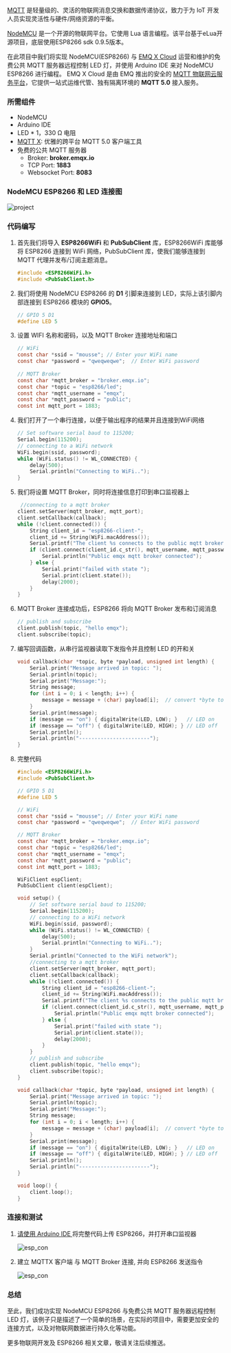 


[MQTT](https://zh.wikipedia.org/zh-hans/MQTT) 是轻量级的、灵活的物联网消息交换和数据传递协议，致力于为 IoT 开发人员实现灵活性与硬件/网络资源的平衡。

[NodeMCU](https://www.nodemcu.com/) 是一个开源的物联网平台。它使用 Lua 语言编程。该平台基于eLua开源项目，底层使用ESP8266 sdk 0.9.5版本。

在此项目中我们将实现 NodeMCU(ESP8266) 与 [EMQ X Cloud](https://www.emqx.com/zh/cloud) 运营和维护的免费公共 MQTT 服务器远程控制 LED 灯，并使用 Arduino IDE 来对 NodeMCU ESP8266 进行编程。 EMQ X Cloud 是由 EMQ 推出的安全的 [MQTT 物联网云服务平台](https://www.emqx.com/zh/cloud)，它提供一站式运维代管、独有隔离环境的 **MQTT 5.0** 接入服务。




### 所需组件

* NodeMCU
* Arduino IDE
* LED * 1，330 Ω 电阻
* [MQTT X](<https://mqttx.app/>):  优雅的跨平台 MQTT 5.0 客户端工具
* 免费的公共 MQTT 服务器
  - Broker:  **broker.emqx.io**
  - TCP Port:  **1883**
  - Websocket Port:  **8083**



### NodeMCU ESP8266 和 LED 连接图

![project](https://static.emqx.net/images/esp8266_control_led.png)



### 代码编写

1. 首先我们将导入 **ESP8266WiFi** 和 **PubSubClient** 库，ESP8266WiFi 库能够将 ESP8266 连接到 WiFi 网络，PubSubClient 库，使我们能够连接到 MQTT 代理并发布/订阅主题消息。

   ```c
   #include <ESP8266WiFi.h>
   #include <PubSubClient.h>
   ```

2. 我们将使用 NodeMCU ESP8266 的 **D1** 引脚来连接到 LED，实际上该引脚内部连接到 ESP8266 模块的 **GPIO5**。

   ```c
   // GPIO 5 D1
   #define LED 5
   ```

3. 设置 WIFI 名称和密码，以及 MQTT Broker 连接地址和端口

   ```c
   // WiFi
   const char *ssid = "mousse"; // Enter your WiFi name
   const char *password = "qweqweqwe";  // Enter WiFi password
    
   // MQTT Broker
   const char *mqtt_broker = "broker.emqx.io";
   const char *topic = "esp8266/led";
   const char *mqtt_username = "emqx";
   const char *mqtt_password = "public";
   const int mqtt_port = 1883;
   ```

4. 我们打开了一个串行连接，以便于输出程序的结果并且连接到WiFi网络

   ```c
   // Set software serial baud to 115200;
   Serial.begin(115200);
   // connecting to a WiFi network
   WiFi.begin(ssid, password);
   while (WiFi.status() != WL_CONNECTED) {
       delay(500);
       Serial.println("Connecting to WiFi..");
   }
   ```

5. 我们将设置 MQTT Broker，同时将连接信息打印到串口监视器上

   ```c
    //connecting to a mqtt broker
   client.setServer(mqtt_broker, mqtt_port);
   client.setCallback(callback);
   while (!client.connected()) {
       String client_id = "esp8266-client-";
       client_id += String(WiFi.macAddress());
       Serial.printf("The client %s connects to the public mqtt broker\n", client_id.c_str());
       if (client.connect(client_id.c_str(), mqtt_username, mqtt_password)) {
           Serial.println("Public emqx mqtt broker connected");
       } else {
           Serial.print("failed with state ");
           Serial.print(client.state());
           delay(2000);
       }
   }
   ```

6. MQTT Broker 连接成功后，ESP8266 将向 MQTT Broker 发布和订阅消息

   ```c
   // publish and subscribe
   client.publish(topic, "hello emqx");
   client.subscribe(topic);
   ```

7. 编写回调函数，从串行监视器读取下发指令并且控制 LED 的开和关

   ```c
   void callback(char *topic, byte *payload, unsigned int length) {
       Serial.print("Message arrived in topic: ");
       Serial.println(topic);
       Serial.print("Message:");
       String message;
       for (int i = 0; i < length; i++) {
           message = message + (char) payload[i];  // convert *byte to string
       }
       Serial.print(message);
       if (message == "on") { digitalWrite(LED, LOW); }   // LED on
       if (message == "off") { digitalWrite(LED, HIGH); } // LED off
       Serial.println();
       Serial.println("-----------------------");
   }
   ```

8. 完整代码

   ```c
   #include <ESP8266WiFi.h>
   #include <PubSubClient.h>
   
   // GPIO 5 D1
   #define LED 5
   
   // WiFi
   const char *ssid = "mousse"; // Enter your WiFi name
   const char *password = "qweqweqwe";  // Enter WiFi password
   
   // MQTT Broker
   const char *mqtt_broker = "broker.emqx.io";
   const char *topic = "esp8266/led";
   const char *mqtt_username = "emqx";
   const char *mqtt_password = "public";
   const int mqtt_port = 1883;
   
   WiFiClient espClient;
   PubSubClient client(espClient);
   
   void setup() {
       // Set software serial baud to 115200;
       Serial.begin(115200);
       // connecting to a WiFi network
       WiFi.begin(ssid, password);
       while (WiFi.status() != WL_CONNECTED) {
           delay(500);
           Serial.println("Connecting to WiFi..");
       }
       Serial.println("Connected to the WiFi network");
       //connecting to a mqtt broker
       client.setServer(mqtt_broker, mqtt_port);
       client.setCallback(callback);
       while (!client.connected()) {
           String client_id = "esp8266-client-";
           client_id += String(WiFi.macAddress());
           Serial.printf("The client %s connects to the public mqtt broker\n", client_id.c_str());
           if (client.connect(client_id.c_str(), mqtt_username, mqtt_password)) {
               Serial.println("Public emqx mqtt broker connected");
           } else {
               Serial.print("failed with state ");
               Serial.print(client.state());
               delay(2000);
           }
       }
       // publish and subscribe
       client.publish(topic, "hello emqx");
       client.subscribe(topic);
   }
   
   void callback(char *topic, byte *payload, unsigned int length) {
       Serial.print("Message arrived in topic: ");
       Serial.println(topic);
       Serial.print("Message:");
       String message;
       for (int i = 0; i < length; i++) {
           message = message + (char) payload[i];  // convert *byte to string
       }
       Serial.print(message);
       if (message == "on") { digitalWrite(LED, LOW); }   // LED on
       if (message == "off") { digitalWrite(LED, HIGH); } // LED off
       Serial.println();
       Serial.println("-----------------------");
   }
   
   void loop() {
       client.loop();
   }
   ```



### 连接和测试

1. [请使用 Arduino IDE ](<https://www.arduino.cc/en/Main/Software>)将完整代码上传 ESP8266，并打开串口监视器

   ![esp_con](https://static.emqx.net/images/esp8266_connect_ssuccessful.png)

2. 建立 MQTTX 客户端 与 MQTT Broker 连接, 并向 ESP8266 发送指令

   ![esp_con](https://static.emqx.net/images/esp8266_control_led_publish.png)



### 总结

至此，我们成功实现 NodeMCU ESP8266 与免费公共 MQTT 服务器远程控制 LED 灯，该例子只是描述了一个简单的场景，在实际的项目中，需要更加安全的连接方式，以及对物联网数据进行持久化等功能。

更多物联网开发及 ESP8266 相关文章，敬请关注后续推送。

